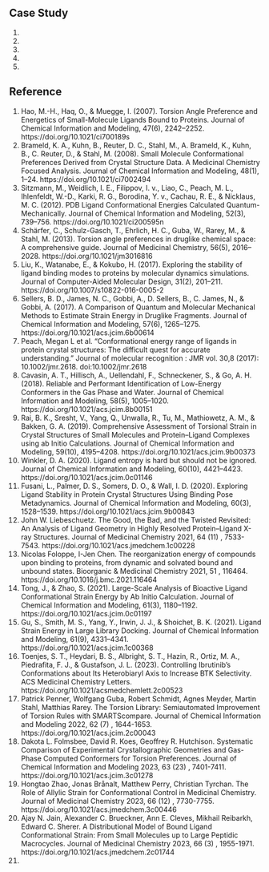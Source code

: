 <h2>Case Study</h2>
<ol>
    <li></li>
    <li></li>
    <li></li>
    <li></li>
    <li></li>
</ol>
<h2>Reference</h2>
<ol>
    <li>Hao, M.-H., Haq, O., & Muegge, I. (2007). Torsion Angle Preference and Energetics of Small-Molecule Ligands Bound to Proteins. Journal of Chemical Information and Modeling, 47(6), 2242–2252. https://doi.org/10.1021/ci700189s</li>
    <li>Brameld, K. A., Kuhn, B., Reuter, D. C., Stahl, M., A. Brameld, K., Kuhn, B., C. Reuter, D., & Stahl, M. (2008). Small Molecule Conformational Preferences Derived from Crystal Structure Data. A Medicinal Chemistry Focused Analysis. Journal of Chemical Information and Modeling, 48(1), 1–24. https://doi.org/10.1021/ci7002494</li>
    <li>Sitzmann, M., Weidlich, I. E., Filippov, I. v., Liao, C., Peach, M. L., Ihlenfeldt, W.-D., Karki, R. G., Borodina, Y. v., Cachau, R. E., & Nicklaus, M. C. (2012). PDB Ligand Conformational Energies Calculated Quantum-Mechanically. Journal of Chemical Information and Modeling, 52(3), 739–756. https://doi.org/10.1021/ci200595n</li>
    <li>Schärfer, C., Schulz-Gasch, T., Ehrlich, H. C., Guba, W., Rarey, M., & Stahl, M. (2013). Torsion angle preferences in druglike chemical space: A comprehensive guide. Journal of Medicinal Chemistry, 56(5), 2016–2028. https://doi.org/10.1021/jm3016816</li>
    <li>Liu, K., Watanabe, E., & Kokubo, H. (2017). Exploring the stability of ligand binding modes to proteins by molecular dynamics simulations. Journal of Computer-Aided Molecular Design, 31(2), 201–211. https://doi.org/10.1007/s10822-016-0005-2</li>
    <li>Sellers, B. D., James, N. C., Gobbi, A., D. Sellers, B., C. James, N., & Gobbi, A. (2017). A Comparison of Quantum and Molecular Mechanical Methods to Estimate Strain Energy in Druglike Fragments. Journal of Chemical Information and Modeling, 57(6), 1265–1275. https://doi.org/10.1021/acs.jcim.6b00614</li>
    <li>Peach, Megan L et al. “Conformational energy range of ligands in protein crystal structures: The difficult quest for accurate understanding.” Journal of molecular recognition : JMR vol. 30,8 (2017): 10.1002/jmr.2618. doi:10.1002/jmr.2618</li>
    <li>Cavasin, A. T., Hillisch, A., Uellendahl, F., Schneckener, S., & Go, A. H. (2018). Reliable and Performant Identification of Low-Energy Conformers in the Gas Phase and Water. Journal of Chemical Information and Modeling, 58(5), 1005–1020. https://doi.org/10.1021/acs.jcim.8b00151</li>
    <li>Rai, B. K., Sresht, V., Yang, Q., Unwalla, R., Tu, M., Mathiowetz, A. M., & Bakken, G. A. (2019). Comprehensive Assessment of Torsional Strain in Crystal Structures of Small Molecules and Protein–Ligand Complexes using ab Initio Calculations. Journal of Chemical Information and Modeling, 59(10), 4195–4208. https://doi.org/10.1021/acs.jcim.9b00373</li>
    <li>Winkler, D. A. (2020). Ligand entropy is hard but should not be ignored. Journal of Chemical Information and Modeling, 60(10), 4421–4423. https://doi.org/10.1021/acs.jcim.0c01146</li>
    <li>Fusani, L., Palmer, D. S., Somers, D. O., & Wall, I. D. (2020). Exploring Ligand Stability in Protein Crystal Structures Using Binding Pose Metadynamics. Journal of Chemical Information and Modeling, 60(3), 1528–1539. https://doi.org/10.1021/acs.jcim.9b00843</li>
    <li>John W. Liebeschuetz. The Good, the Bad, and the Twisted Revisited: An Analysis of Ligand Geometry in Highly Resolved Protein–Ligand X-ray Structures. Journal of Medicinal Chemistry 2021, 64 (11) , 7533-7543. https://doi.org/10.1021/acs.jmedchem.1c00228</li>
    <li>Nicolas Foloppe, I-Jen Chen. The reorganization energy of compounds upon binding to proteins, from dynamic and solvated bound and unbound states. Bioorganic & Medicinal Chemistry 2021, 51 , 116464. https://doi.org/10.1016/j.bmc.2021.116464</li>    
    <li>Tong, J., & Zhao, S. (2021). Large-Scale Analysis of Bioactive Ligand Conformational Strain Energy by Ab Initio Calculation. Journal of Chemical Information and Modeling, 61(3), 1180–1192. https://doi.org/10.1021/acs.jcim.0c01197</li>
    <li>Gu, S., Smith, M. S., Yang, Y., Irwin, J. J., & Shoichet, B. K. (2021). Ligand Strain Energy in Large Library Docking. Journal of Chemical Information and Modeling, 61(9), 4331–4341. https://doi.org/10.1021/acs.jcim.1c00368</li>
    <li>Toenjes, S. T., Heydari, B. S., Albright, S. T., Hazin, R., Ortiz, M. A., Piedrafita, F. J., & Gustafson, J. L. (2023). Controlling Ibrutinib’s Conformations about Its Heterobiaryl Axis to Increase BTK Selectivity. ACS Medicinal Chemistry Letters. https://doi.org/10.1021/acsmedchemlett.2c00523</li>
    <li>Patrick Penner, Wolfgang Guba, Robert Schmidt, Agnes Meyder, Martin Stahl, Matthias Rarey. The Torsion Library: Semiautomated Improvement of Torsion Rules with SMARTScompare. Journal of Chemical Information and Modeling 2022, 62 (7) , 1644-1653. https://doi.org/10.1021/acs.jcim.2c00043</li>    
    <li>Dakota L. Folmsbee, David R. Koes, Geoffrey R. Hutchison. Systematic Comparison of Experimental Crystallographic Geometries and Gas-Phase Computed Conformers for Torsion Preferences. Journal of Chemical Information and Modeling 2023, 63 (23) , 7401-7411. https://doi.org/10.1021/acs.jcim.3c01278</li>
    <li>Hongtao Zhao, Jonas Brånalt, Matthew Perry, Christian Tyrchan. The Role of Allylic Strain for Conformational Control in Medicinal Chemistry. Journal of Medicinal Chemistry 2023, 66 (12) , 7730-7755. https://doi.org/10.1021/acs.jmedchem.3c00446</li>
    <li>Ajay N. Jain, Alexander C. Brueckner, Ann E. Cleves, Mikhail Reibarkh, Edward C. Sherer. A Distributional Model of Bound Ligand Conformational Strain: From Small Molecules up to Large Peptidic Macrocycles. Journal of Medicinal Chemistry 2023, 66 (3) , 1955-1971. https://doi.org/10.1021/acs.jmedchem.2c01744</li>
    <li></li>
</ol>
